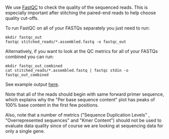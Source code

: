 We use [FastQC](http://www.bioinformatics.babraham.ac.uk/projects/fastqc/) to check the quality of the sequenced reads. This is especially important after stitching the paired-end reads to help choose quality cut-offs.

To run FastQC on all of your FASTQs separately you just need to run:

    mkdir fastqc_out
    fastqc stitched_reads/*.assembled.fastq -o fastqc_out

Alternatively, if you want to look at the QC metrics for all of your FASTQs combined you can run:

    mkdir fastqc_out_combined
    cat stitched_reads/*.assembled.fastq | fastqc stdin -o fastqc_out_combined

See example output [here](https://www.dropbox.com/s/97n67yvah7x9ncb/combined_fastqc.html). 

Note that all of the reads should begin with same forward primer sequence, which explains why the "Per base sequence content" plot has peaks of 100% base content in the first few positions.

Also, note that a number of metrics ("Sequence Duplication Levels" , "Overrepresented sequences" and "Kmer Content") should not be used to evaluate data quality since of course we are looking at sequencing data for only a single gene.